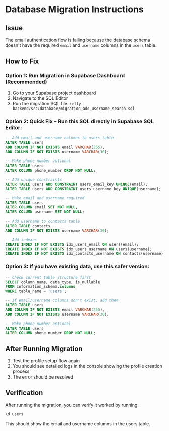 # Database Migration Instructions

## Issue
The email authentication flow is failing because the database schema doesn't have the required `email` and `username` columns in the `users` table.

## How to Fix

### Option 1: Run Migration in Supabase Dashboard (Recommended)
1. Go to your Supabase project dashboard
2. Navigate to the SQL Editor
3. Run the migration SQL file: `irlly-backend/src/database/migration_add_username_search.sql`

### Option 2: Quick Fix - Run this SQL directly in Supabase SQL Editor:

```sql
-- Add email and username columns to users table
ALTER TABLE users 
ADD COLUMN IF NOT EXISTS email VARCHAR(255),
ADD COLUMN IF NOT EXISTS username VARCHAR(30);

-- Make phone_number optional
ALTER TABLE users 
ALTER COLUMN phone_number DROP NOT NULL;

-- Add unique constraints
ALTER TABLE users ADD CONSTRAINT users_email_key UNIQUE(email);
ALTER TABLE users ADD CONSTRAINT users_username_key UNIQUE(username);

-- Make email and username required
ALTER TABLE users 
ALTER COLUMN email SET NOT NULL,
ALTER COLUMN username SET NOT NULL;

-- Add username to contacts table
ALTER TABLE contacts 
ADD COLUMN IF NOT EXISTS username VARCHAR(30);

-- Add indexes
CREATE INDEX IF NOT EXISTS idx_users_email ON users(email);
CREATE INDEX IF NOT EXISTS idx_users_username ON users(username);
CREATE INDEX IF NOT EXISTS idx_contacts_username ON contacts(username);
```

### Option 3: If you have existing data, use this safer version:

```sql
-- Check current table structure first
SELECT column_name, data_type, is_nullable 
FROM information_schema.columns 
WHERE table_name = 'users';

-- If email/username columns don't exist, add them
ALTER TABLE users 
ADD COLUMN IF NOT EXISTS email VARCHAR(255),
ADD COLUMN IF NOT EXISTS username VARCHAR(30);

-- Make phone_number optional
ALTER TABLE users 
ALTER COLUMN phone_number DROP NOT NULL;
```

## After Running Migration
1. Test the profile setup flow again
2. You should see detailed logs in the console showing the profile creation process
3. The error should be resolved

## Verification
After running the migration, you can verify it worked by running:
```sql
\d users
```
This should show the email and username columns in the users table.